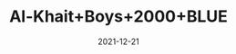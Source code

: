 ---
title: 'Al-Khait+Boys+2000+BLUE'
date: '2021-12-21' 
metatag: '' 
inventory: '4.0' 
draft: false 
# meta description 
shortDescripton: 'Al-Khait+Boys+2000+BLUE'
description: 'Boys'
longdescription: ''
featured: True
# product Price
price: '2991.0'
# Product Short Description
shortDescription: 'Al-Khait+Boys+2000+BLUE'
productID: '7A70F201-6762-EC11-995F-005056B3A416'
type: 'products'
category: 'Boys' 
thumnailproduct: 'https://alkhait.eralive.net/images/products/7A70F201-6762-EC11-995F-005056B3A4161.png' 
images:
  - image: 'images/products/7A70F201-6762-EC11-995F-005056B3A4161.png'  
  - image: 'images/products/7A70F201-6762-EC11-995F-005056B3A4162.png'  
  - image: 'images/products/7A70F201-6762-EC11-995F-005056B3A4163.png'  
---